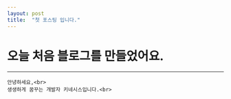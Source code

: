 ```yaml
---
layout: post
title:  "첫 포스팅 입니다."
---
```


# 오늘 처음 블로그를 만들었어요.
___

    안녕하세요,<br>
    생생하게 꿈꾸는 개발자 키네시스입니다.<br>
